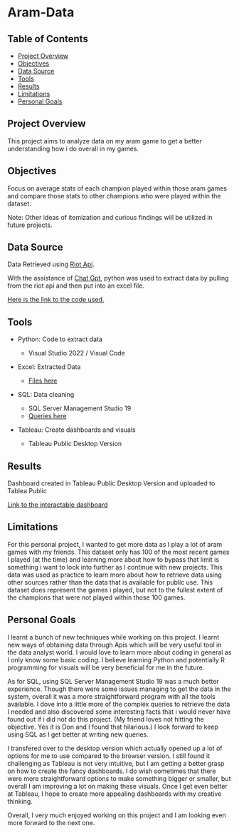 # Aram-Data

## Table of Contents

- [Project Overview](#project-overview)
- [Objectives](#objectives)
- [Data Source](#data-source)
- [Tools](#tools)
- [Results](#results)
- [Limitations](#limitations)
- [Personal Goals](#personal-goals)
  
## Project Overview

This project aims to analyze data on my aram game to get a better understanding how i do overall in my games.

## Objectives

Focus on average stats of each champion played within those aram games and compare those stats to other champions who were played within the dataset.

Note: Other ideas of itemization and curious findings will be utilized in future projects.

## Data Source

Data Retrieved using [Riot Api](https://developer.riotgames.com/apis).

With the assistance of [Chat Gpt](https://chat.openai.com/), python was used to extract data by pulling from the riot api and then put into an excel file.

[Here is the link to the code used.](https://github.com/JLeData/aram_data/blob/main/code/aram_games.py)

## Tools
- Python: Code to extract data
     - Visual Studio 2022 / Visual Code
       
- Excel: Extracted Data
     - [Files here](https://github.com/JLeData/aram_data/tree/main/dataset)
       
- SQL: Data cleaning
     - SQL Server Management Studio 19
     - [Queries here](https://github.com/JLeData/aram_data/blob/main/queries/qrownin_data.md)
       
- Tableau: Create dashboards and visuals
     - Tableau Public Desktop Version

## Results
Dashboard created in Tableau Public Desktop Version and uploaded to Tablea Public

[Link to the interactable dashboard](https://public.tableau.com/app/profile/jordan.le6101/viz/QrowninAramGames/FinalDash)

## Limitations

For this personal project, I wanted to get more data as I play a lot of aram games with my friends. This dataset only has 100 of the most recent games I played (at the time) and learning more about how to bypass that limit is something i want to look into further as I continue with new projects. This data was used as practice to learn more about how to retrieve data using other sources rather than the data that is available for public use. This dataset does represent the games i played, but not to the fullest extent of the champions that were not played within those 100 games.

## Personal Goals

I learnt a bunch of new techniques while working on this project. I learnt new ways of obtaining data through Apis which will be very useful tool in the data analyst world. I would love to learn more about coding in general as I only know some basic coding. I believe learning Python and potentially R programming for visuals will be very beneficial for me in the future.

As for SQL, using SQL Server Management Studio 19 was a much better experience. Though there were some issues managing to get the data in the system, overall it was a more straightforward program with all the tools available. I dove into a little more of the complex queries to retrieve the data I needed and also discovered some interesting facts that i would never have found out if i did not do this project. 
(My friend loves not hitting the objective. Yes it is Don and I found that hilarious.) I look forward to keep using SQL as I get better at writing new queries.

I transfered over to the desktop version which actually opened up a lot of options for me to use compared to the browser version. I still found it challenging as Tableau is not very intuitive, but I am getting a better grasp on how to create the fancy dashboards. I do wish sometimes that there were more straightforward options to make something bigger or smaller, but overall I am improving a lot on making these visuals. Once I get even better at Tableau, I hope to create more appealing dashboards with my creative thinking.

Overall, I very much enjoyed working on this project and I am looking even more forward to the next one.
